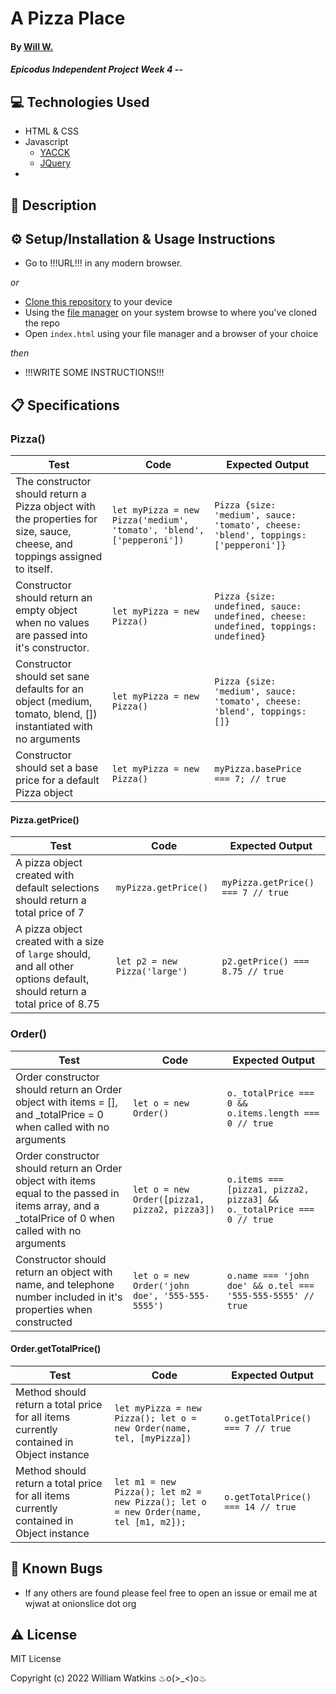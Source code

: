 # A Pizza Place

#### By [Will W.](https://wjwat.com/)

#### _Epicodus Independent Project Week 4_ -- 

## :computer: Technologies Used

* HTML & CSS
* Javascript
  - [YACCK](https://sphars.github.io/yacck/)
  - [JQuery](https://jquery.com/)
* 

## :memo: Description

## :gear: Setup/Installation & Usage Instructions

- Go to !!!URL!!! in any modern browser.

*or*

- [Clone this repository](https://docs.github.com/en/repositories/creating-and-managing-repositories/cloning-a-repository) to your device
- Using the [file manager](https://www.lifewire.com/what-is-a-file-manager-4589189) on your system browse to where you've cloned the repo
- Open `index.html` using your file manager and a browser of your choice

*then*

- !!!WRITE SOME INSTRUCTIONS!!!

## :clipboard: Specifications

### Pizza()

| Test | Code | Expected Output |
| ---- | ---- | --------------- |
| The constructor should return a Pizza object with the properties for size, sauce, cheese, and toppings assigned to itself. | ```let myPizza = new Pizza('medium', 'tomato', 'blend', ['pepperoni'])``` | ```Pizza {size: 'medium', sauce: 'tomato', cheese: 'blend', toppings: ['pepperoni']}``` |
| Constructor should return an empty object when no values are passed into it's constructor. | ```let myPizza = new Pizza()``` | ```Pizza {size: undefined, sauce: undefined, cheese: undefined, toppings: undefined}``` |
| Constructor should set sane defaults for an object (medium, tomato, blend, []) instantiated with no arguments | ```let myPizza = new Pizza()``` | ```Pizza {size: 'medium', sauce: 'tomato', cheese: 'blend', toppings: []}``` |
| Constructor should set a base price for a default Pizza object | ```let myPizza = new Pizza()``` | ```myPizza.basePrice === 7; // true``` |

#### Pizza.getPrice()

| Test | Code | Expected Output |
| ---- | ---- | --------------- |
| A pizza object created with default selections should return a total price of 7 | ```myPizza.getPrice()``` | ```myPizza.getPrice() === 7 // true``` |
| A pizza object created with a size of `large` should, and all other options default, should return a total price of 8.75 | ```let p2 = new Pizza('large')``` | ```p2.getPrice() === 8.75 // true``` |

### Order()

| Test | Code | Expected Output |
| ---- | ---- | --------------- |
| Order constructor should return an Order object with items = [], and _totalPrice = 0 when called with no arguments | ```let o = new Order()``` | ```o._totalPrice === 0 && o.items.length === 0 // true``` |
| Order constructor should return an Order object with items equal to the passed in items array, and a _totalPrice of 0 when called with no arguments | ```let o = new Order([pizza1, pizza2, pizza3])``` | ```o.items === [pizza1, pizza2, pizza3] && o._totalPrice === 0 // true``` |
| Constructor should return an object with name, and telephone number included in it's properties when constructed | ```let o = new Order('john doe', '555-555-5555')``` | ```o.name === 'john doe' && o.tel === '555-555-5555' // true``` |

#### Order.getTotalPrice()

| Test | Code | Expected Output |
| ---- | ---- | --------------- |
| Method should return a total price for all items currently contained in Object instance | ```let myPizza = new Pizza(); let o = new Order(name, tel, [myPizza])``` | ```o.getTotalPrice() === 7 // true``` |
| Method should return a total price for all items currently contained in Object instance | ```let m1 = new Pizza(); let m2 = new Pizza(); let o = new Order(name, tel [m1, m2]);``` | ```o.getTotalPrice() === 14 // true``` |

## :lady_beetle: Known Bugs

* If any others are found please feel free to open an issue or email me at wjwat at onionslice dot org

## :warning: License

MIT License

Copyright (c) 2022 William Watkins  ♨o(>_<)o♨
